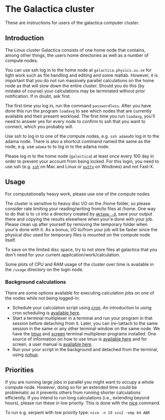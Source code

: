 # The Galactica cluster
These are instructions for users of the galactica computer cluster.

## Introduction

The Linux cluster Galactica consists of one home node that contains, among other things, the users home directories as well as a number of compute nodes.

You can use ssh log in to the home node at `galactica.physics.uu.se` for light work such as file handling and editing and some matlab. However, it is important that you do not run massively parallel calculations on the home node as that will slow down the entire cluster. Should you do this (by mistake of course) your calculations may be terminated without prior notification. If in doubt, ask first.

The first time you log in, run the command `passwordless`. After you have done this run the program `loadavg` to see which nodes that are currently available and their present workload. The first time you run `loadavg`, you'll need to answer yes for every node to confirm to ssh that you want to connect, which you probably will.

Use ssh to log in to one of the compute nodes, e.g. `ssh adama`to log in to the adama node. There is also a shortcut command named the same as the node, e.g. use `adama` to to log in to the adama node.

Please log in to the home node (`galactica`) at least once every 100 day in order to prevent your account from being locked. For this login, you need to use ssh (e.g. [`ssh`](https://linux.die.net/man/1/ssh) on Mac and Linux or [`putty`](https://www.putty.org/) on Windows) and not Fast-X.

## Usage

For computationally heavy work, please use one of the compute nodes.

The cluster is sensitive to heavy disc I/O on the /home folder, so please consider rate limiting your reading/writing from/to files at /home. One way to do that is to `cd` into a directory created by [`mktemp -d`](https://linux.die.net/man/1/mktemp), save your output there and copying the results elsewhere when your'e done with your job. Please clean up after yourself by removing the temporary folder when your'e done with it. As a bonus, I/O to/from your job will be faster since the physical disc used for temporary files is mounted on the compute node itself.

To save on the limited disc space, try to not store files at galactica that you don't need for your current application/work/calculation.

Some plots of CPU and RAM usage of the cluster over time is available in the `/usage` directory on the login node.

### Background calculations

There are some options available for executing calculation jobs on one of the nodes while not being logged-in:

* Schedule your calculation script using [cron](https://linux.die.net/man/5/crontab). An introduction to using cron scheduling is [available here](https://www.cyberciti.biz/faq/how-do-i-add-jobs-to-cron-under-linux-or-unix-oses/).
* Start a terminal multiplexer in a terminal and run your program in that session before detaching from it. Later, you can (re-)attach to the same session in the same or any other terminal window on the same node. We have the [tmux](https://linux.die.net/man/1/tmux) and [screen](https://linux.die.net/man/1/screen) terminal multiplexer programs installed. One source of information on how to use tmux is [available here](https://github.com/tmux/tmux/wiki) and for screen, a user manual is [available here](https://www.gnu.org/software/screen/manual/screen.html).
* Run your your script in the background and detached from the terminal, using [nohup](https://linux.die.net/man/1/nohup).

## Priorities

If you are running large jobs in parallel you might want to occupy a whole compute node. However, doing so for an extended time could be problematic as it prevents others from running shorter calculations efficiently. If you intend to run long calculations (i.e., extending beyond hours), please run these in low priority. This is done with the [nice](https://linux.die.net/man/1/nice) command.

To run e.g. serpent with low priority type: `nice -n 19 sss2 -omp 64 ABR`

